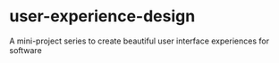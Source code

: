# user-experience-design
A mini-project series to create beautiful user interface experiences for software
